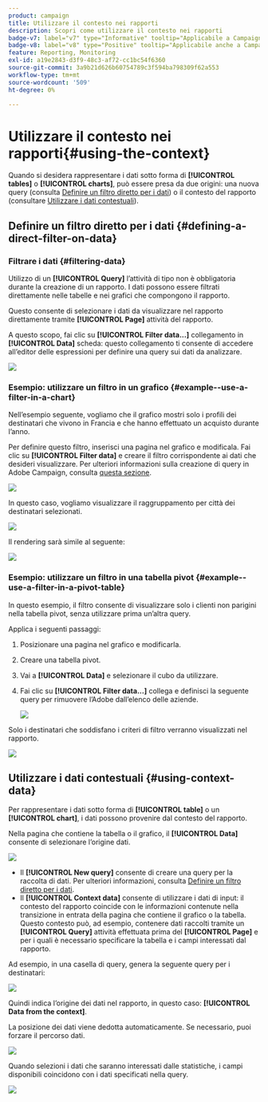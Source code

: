 ```yaml
---
product: campaign
title: Utilizzare il contesto nei rapporti
description: Scopri come utilizzare il contesto nei rapporti
badge-v7: label="v7" type="Informative" tooltip="Applicabile a Campaign Classic v7"
badge-v8: label="v8" type="Positive" tooltip="Applicabile anche a Campaign v8"
feature: Reporting, Monitoring
exl-id: a19e2843-d3f9-48c3-af72-cc1bc54f6360
source-git-commit: 3a9b21d626b60754789c3f594ba798309f62a553
workflow-type: tm+mt
source-wordcount: '509'
ht-degree: 0%

---
```


# Utilizzare il contesto nei rapporti{#using-the-context}



Quando si desidera rappresentare i dati sotto forma di **[!UICONTROL tables]** o **[!UICONTROL charts]**, può essere presa da due origini: una nuova query (consulta [Definire un filtro diretto per i dati](#defining-a-direct-filter-on-data)) o il contesto del rapporto (consultare [Utilizzare i dati contestuali](#using-context-data)).

## Definire un filtro diretto per i dati {#defining-a-direct-filter-on-data}

### Filtrare i dati {#filtering-data}

Utilizzo di un **[!UICONTROL Query]** l’attività di tipo non è obbligatoria durante la creazione di un rapporto. I dati possono essere filtrati direttamente nelle tabelle e nei grafici che compongono il rapporto.

Questo consente di selezionare i dati da visualizzare nel rapporto direttamente tramite **[!UICONTROL Page]** attività del rapporto.

A questo scopo, fai clic su **[!UICONTROL Filter data...]** collegamento in **[!UICONTROL Data]** scheda: questo collegamento ti consente di accedere all’editor delle espressioni per definire una query sui dati da analizzare.

![](assets/reporting_filter_data_from_page.png)

### Esempio: utilizzare un filtro in un grafico {#example--use-a-filter-in-a-chart}

Nell’esempio seguente, vogliamo che il grafico mostri solo i profili dei destinatari che vivono in Francia e che hanno effettuato un acquisto durante l’anno.

Per definire questo filtro, inserisci una pagina nel grafico e modificala. Fai clic su **[!UICONTROL Filter data]** e creare il filtro corrispondente ai dati che desideri visualizzare. Per ulteriori informazioni sulla creazione di query in Adobe Campaign, consulta [questa sezione](../../platform/using/about-queries-in-campaign.md).

![](assets/s_ncs_advuser_report_wizard_029.png)

In questo caso, vogliamo visualizzare il raggruppamento per città dei destinatari selezionati.

![](assets/reporting_graph_with_2vars.png)

Il rendering sarà simile al seguente:

![](assets/reporting_graph_with_2vars_preview.png)

### Esempio: utilizzare un filtro in una tabella pivot {#example--use-a-filter-in-a-pivot-table}

In questo esempio, il filtro consente di visualizzare solo i clienti non parigini nella tabella pivot, senza utilizzare prima un’altra query.

Applica i seguenti passaggi:

1. Posizionare una pagina nel grafico e modificarla.
1. Creare una tabella pivot.
1. Vai a **[!UICONTROL Data]** e selezionare il cubo da utilizzare.
1. Fai clic su **[!UICONTROL Filter data...]** collega e definisci la seguente query per rimuovere l’Adobe dall’elenco delle aziende.

   ![](assets/s_ncs_advuser_report_display_03.png)

Solo i destinatari che soddisfano i criteri di filtro verranno visualizzati nel rapporto.

![](assets/s_ncs_advuser_report_display_04.png)

## Utilizzare i dati contestuali {#using-context-data}

Per rappresentare i dati sotto forma di **[!UICONTROL table]** o un **[!UICONTROL chart]**, i dati possono provenire dal contesto del rapporto.

Nella pagina che contiene la tabella o il grafico, il **[!UICONTROL Data]** consente di selezionare l’origine dati.

![](assets/s_ncs_advuser_report_datasource_3.png)

* Il **[!UICONTROL New query]** consente di creare una query per la raccolta di dati. Per ulteriori informazioni, consulta [Definire un filtro diretto per i dati](#defining-a-direct-filter-on-data).
* Il **[!UICONTROL Context data]** consente di utilizzare i dati di input: il contesto del rapporto coincide con le informazioni contenute nella transizione in entrata della pagina che contiene il grafico o la tabella. Questo contesto può, ad esempio, contenere dati raccolti tramite un **[!UICONTROL Query]** attività effettuata prima del **[!UICONTROL Page]** e per i quali è necessario specificare la tabella e i campi interessati dal rapporto.

Ad esempio, in una casella di query, genera la seguente query per i destinatari:

![](assets/s_ncs_advuser_report_datasource_2.png)

Quindi indica l’origine dei dati nel rapporto, in questo caso: **[!UICONTROL Data from the context]**.

La posizione dei dati viene dedotta automaticamente. Se necessario, puoi forzare il percorso dati.

![](assets/s_ncs_advuser_report_datasource_4.png)

Quando selezioni i dati che saranno interessati dalle statistiche, i campi disponibili coincidono con i dati specificati nella query.

![](assets/s_ncs_advuser_report_datasource_1.png)
